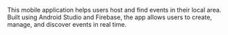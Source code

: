 This mobile application helps users host and find events in their local area. Built using Android Studio and Firebase, the app allows users to create, manage, and discover events in real time.
